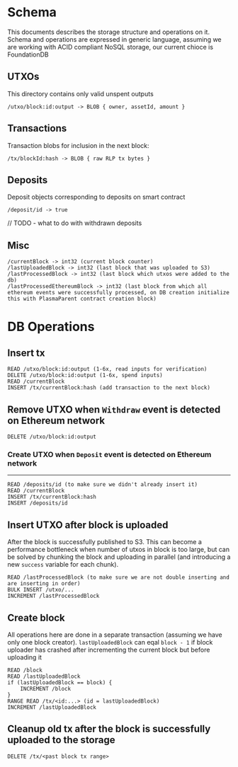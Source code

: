 Schema
======

This documents describes the storage structure and operations on it. Schema and operations are expressed in generic language, 
assuming we are working with ACID compliant NoSQL storage, our current chioce is FoundationDB

UTXOs
-----

This directory contains only valid unspent outputs

`/utxo/block:id:output -> BLOB { owner, assetId, amount }`

Transactions
------------

Transaction blobs for inclusion in the next block:

`/tx/blockId:hash -> BLOB { raw RLP tx bytes }`

Deposits
--------

Deposit objects corresponding to deposits on smart contract

`/deposit/id -> true`

// TODO - what to do with withdrawn deposits

Misc
----

```
/currentBlock -> int32 (current block counter)
/lastUploadedBlock -> int32 (last block that was uploaded to S3)
/lastProcessedBlock -> int32 (last block which utxos were added to the db)
/lastProcessedEthereumBlock -> int32 (last block from which all ethereum events were successfully processed, on DB creation initialize this with PlasmaParent contract creation block)
```


DB Operations
=============

Insert tx
---------

```
READ /utxo/block:id:output (1-6x, read inputs for verification)
DELETE /utxo/block:id:output (1-6x, spend inputs)
READ /currentBlock
INSERT /tx/currentBlock:hash (add transaction to the next block)
```

Remove UTXO when `Withdraw` event is detected on Ethereum network
-----------------------------------------------------------------

```
DELETE /utxo/block:id:output
```

### Create UTXO when `Deposit` event is detected on Ethereum network
--------------------------------------------------------------------

```
READ /deposits/id (to make sure we didn't already insert it)
READ /currentBlock
INSERT /tx/currentBlock:hash
INSERT /deposits/id
```

Insert UTXO after block is uploaded
-----------------------------------

After the block is successfully published to S3. This can become a performance bottleneck when number of utxos in block is too large, 
but can be solved by chunking the block and uploading in parallel (and introducing a new `success` variable for each chunk).

```
READ /lastProcessedBlock (to make sure we are not double inserting and are inserting in order)
BULK INSERT /utxo/...
INCREMENT /lastProcessedBlock
```

Create block
------------

All operations here are done in a separate transaction (assuming we have only one block creator).
`lastUploadedBlock` can eqal `block - 1` if block uploader has crashed after incrementing the current block but before uploading it

```
READ /block
READ /lastUploadedBlock
if (lastUploadedBlock == block) {
	INCREMENT /block
}
RANGE READ /tx/<id:...> (id = lastUploadedBlock)
INCREMENT /lastUploadedBlock
```

Cleanup old tx after the block is successfully uploaded to the storage
----------------------------------------------------------------------

```
DELETE /tx/<past block tx range>
```

